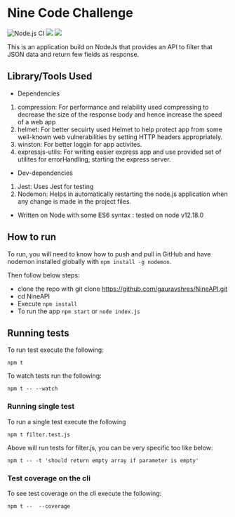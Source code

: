 # Nine Code Challenge

![Node.js CI](https://github.com/gauravshres/NineAPI/workflows/Node.js%20CI/badge.svg)
<a href="https://codeclimate.com/github/gauravshres/NineAPI/test_coverage"><img src="https://api.codeclimate.com/v1/badges/eff1539c18ee45de6b6e/test_coverage" /></a>
<a href="https://codeclimate.com/github/gauravshres/NineAPI/maintainability"><img src="https://api.codeclimate.com/v1/badges/eff1539c18ee45de6b6e/maintainability" /></a>

This is an application build on NodeJs that provides an API to filter that JSON data and return few fields as response.

## Library/Tools Used

- Dependencies

1. compression: For performance and relability used compressing to decrease the size of the response body and hence increase the speed of a web app
2. helmet: For better secuirty used Helmet to help protect app from some well-known web vulnerabilities by setting HTTP headers appropriately.
3. winston: For better loggin for app activites.
4. expressjs-utils: For writing easier express app and use provided set of utilites for errorHandling, starting the express server.

- Dev-dependencies

1. Jest: Uses Jest for testing
2. Nodemon: Helps in automatically restarting the node.js application when any change is made in the project files.

- Written on Node with some ES6 syntax : tested on node v12.18.0

## How to run

To run, you will need to know how to push and pull in GitHub and have nodemon installed globally with `npm install -g nodemon`.

Then follow below steps:

- clone the repo with git clone https://github.com/gauravshres/NineAPI.git
- cd NineAPI
- Execute `npm install`
- To run the app `npm start` or `node index.js`

## Running tests

To run test execute the following:

```
npm t
```

To watch tests run the following:

```
npm t -- --watch
```

### Running single test

To run a single test execute the following

```
npm t filter.test.js
```

Above will run tests for filter.js, you can be very specific too like below:

```
npm t -- -t 'should return empty array if parameter is empty'
```

### Test coverage on the cli

To see test coverage on the cli execute the following:

```
npm t --  --coverage
```
